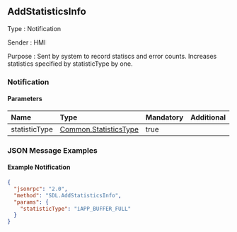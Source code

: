 ## AddStatisticsInfo

Type
: Notification

Sender
: HMI

Purpose
: Sent by system to record statiscs and error counts. Increases statistics specified by statisticType by one.

### Notification

#### Parameters

|Name|Type|Mandatory|Additional|
|:---|:---|:--------|:---------|
|statisticType|[Common.StatisticsType](../../common/enums/#statisticstype)|true||

### JSON Message Examples

#### Example Notification

```json
{
  "jsonrpc": "2.0",
  "method": "SDL.AddStatisticsInfo",
  "params": {
    "statisticType": "iAPP_BUFFER_FULL"
  }
}
```
